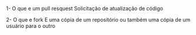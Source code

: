 1- O que e um pull resquest
Solicitação de atualização de código

2- O que e fork
E uma cópia de um repositório ou também 
uma cópia de um usuário para o outro  